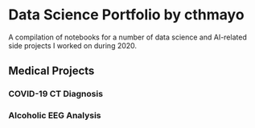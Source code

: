 # Data Science Portfolio by cthmayo

A compilation of notebooks for a number of data science and AI-related side projects I worked on during 2020.

## Medical Projects

### COVID-19 CT Diagnosis

### Alcoholic EEG Analysis

